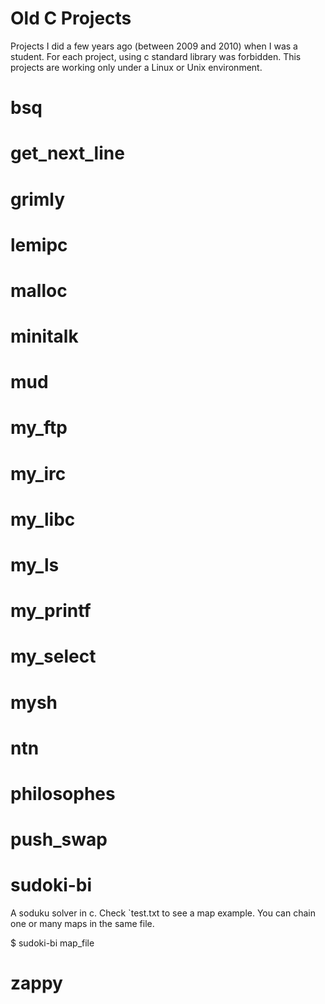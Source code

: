 # Old C Projects

Projects I did a few years ago (between 2009 and 2010) when I was a student.
For each project, using c standard library was forbidden.
This projects are working only under a Linux or Unix environment.

# bsq
# get_next_line
# grimly
# lemipc
# malloc
# minitalk
# mud
# my_ftp
# my_irc
# my_libc
# my_ls
# my_printf
# my_select
# mysh



# ntn
# philosophes
# push_swap
# sudoki-bi

A soduku solver in c. Check `test.txt to see a map example.
You can chain one or many maps in the same file.

  $ sudoki-bi map_file

# zappy
